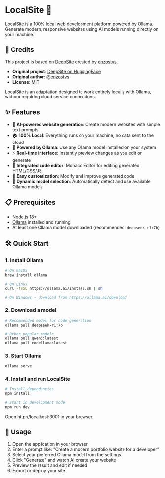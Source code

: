 # LocalSite 🚀

LocalSite is a 100% local web development platform powered by Ollama. Generate modern, responsive websites using AI models running directly on your machine.

## 🙏 Credits

This project is based on [DeepSite](https://huggingface.co/spaces/enzostvs/deepsite) created by [enzostvs](https://huggingface.co/enzostvs).

- **Original project**: [DeepSite on HuggingFace](https://huggingface.co/spaces/enzostvs/deepsite)
- **Original author**: [@enzostvs](https://huggingface.co/enzostvs)
- **License**: MIT

LocalSite is an adaptation designed to work entirely locally with Ollama, without requiring cloud service connections.

## ✨ Features

- 🎨 **AI-powered website generation**: Create modern websites with simple text prompts
- 🏠 **100% Local**: Everything runs on your machine, no data sent to the cloud
- 🤖 **Powered by Ollama**: Use any Ollama model installed on your system
- ⚡ **Real-time interface**: Instantly preview changes as you edit or generate
- 📝 **Integrated code editor**: Monaco Editor for editing generated HTML/CSS/JS
- 🎯 **Easy customization**: Modify and improve generated code
- 🔄 **Dynamic model selection**: Automatically detect and use available Ollama models

## 📋 Prerequisites

- Node.js 18+ 
- [Ollama](https://ollama.ai/) installed and running
- At least one Ollama model downloaded (recommended: `deepseek-r1:7b`)

## 🛠️ Quick Start

### 1. Install Ollama

```bash
# On macOS
brew install ollama

# On Linux
curl -fsSL https://ollama.ai/install.sh | sh

# On Windows - download from https://ollama.ai/download
```

### 2. Download a model

```bash
# Recommended model for code generation
ollama pull deepseek-r1:7b

# Other popular models
ollama pull qwen3:latest
ollama pull codellama:latest
```

### 3. Start Ollama

```bash
ollama serve
```

### 4. Install and run LocalSite

```bash
# Install dependencies
npm install

# Start in development mode
npm run dev
```

Open http://localhost:3001 in your browser.

## 🚀 Usage

1. Open the application in your browser
2. Enter a prompt like: "Create a modern portfolio website for a developer"
3. Select your preferred Ollama model from the settings
4. Click "Generate" and watch AI create your website
5. Preview the result and edit if needed
6. Export or deploy your site
